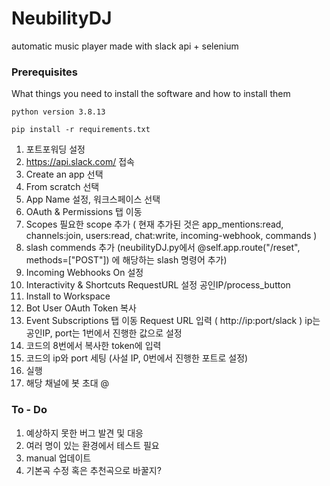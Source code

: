 # NeubilityDJ
automatic music player made with slack api + selenium

### Prerequisites

What things you need to install the software and how to install them

```
python version 3.8.13

pip install -r requirements.txt
```

1. 포트포워딩 설정
2. https://api.slack.com/ 접속
3. Create an app 선택
4. From scratch 선택
5. App Name 설정, 워크스페이스 선택
6. OAuth & Permissions 탭 이동
7. Scopes 필요한 scope 추가 
   ( 현재 추가된 것은 app_mentions:read, channels:join, users:read, chat:write, incoming-webhook, commands )
8. slash commends 추가 (neubilityDJ.py에서 @self.app.route("/reset", methods=["POST"]) 에 해당하는 slash 명령어 추가)
9. Incoming Webhooks On 설정
10. Interactivity & Shortcuts RequestURL 설정  공인IP/process_button
11. Install to Workspace
12. Bot User OAuth Token 복사
13. Event Subscriptions 탭 이동 Request URL 입력
( http://ip:port/slack ) ip는 공인IP, port는 1번에서 진행한 값으로 설정
14. 코드의 8번에서 복사한 token에 입력
15. 코드의 ip와 port 세팅 (사설 IP, 0번에서 진행한 포트로 설정)
16. 실행
17. 해당 채널에 봇 초대 @

### To - Do

1. 예상하지 못한 버그 발견 및 대응
2. 여러 명이 있는 환경에서 테스트 필요
3. manual 업데이트
4. 기본곡 수정 혹은 추천곡으로 바꿀지?
